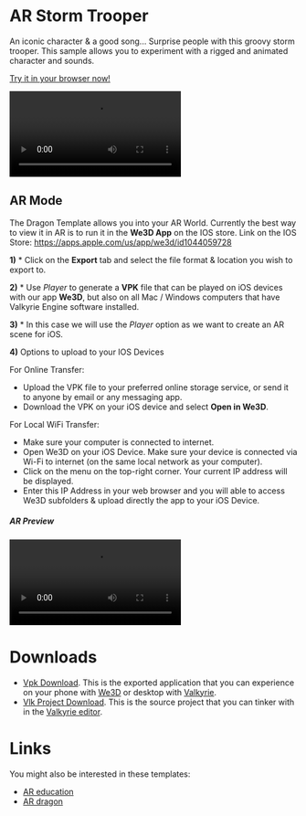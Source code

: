 
# AR Storm Trooper
An iconic character & a good song... Surprise people with this groovy storm trooper. This sample allows you to experiment with a rigged and animated character and sounds.

[Try it in your browser now!](/vlk/samples/ar-storm-trooper/Storm-Trooper-Sample-V2.vpk)

![img](https://cdn2.talansoft.com/ftp/img/storm_trooper_01/Stormtrooper_Rig_AR_01.MP4)

## AR Mode 
The Dragon Template allows you into your AR World. Currently the best way to view it in AR is to run it in the **We3D App** on the IOS store. 
Link on the IOS Store: https://apps.apple.com/us/app/we3d/id1044059728


**1)**  * Click on the **Export** tab and select the file format & location you wish to export to.

**2)** * Use *Player* to generate a **VPK** file that can be played on iOS devices with our app **We3D**, but also on all Mac / Windows computers that have Valkyrie Engine software installed.

**3)** * In this case we will use the *Player* option as we want to create an AR scene for iOS.

**4)** Options to upload to your IOS Devices 

For Online Transfer:

* Upload the VPK file to your preferred online storage service, or send it to anyone by email or any messaging app.
* Download the VPK on your iOS device and select **Open in We3D**.

For Local WiFi Transfer:

* Make sure your computer is connected to internet.
* Open We3D on your iOS Device. Make sure your device is connected via Wi-Fi to internet (on the same local network as your computer).
* Click on the menu on the top-right corner. Your current IP address will be displayed.
* Enter this IP Address in your web browser and you will able to access We3D subfolders & upload directly the app to your iOS Device.

##### AR Preview
![img](https://cdn2.talansoft.com/ftp/img/storm_trooper_01/Stormtrooper_Rig_AR_03.MP4)

# Downloads

- [Vpk Download](https://cdn2.talansoft.com/ftp/samples/Storm-Trooper-Sample-V2.vpk). This is the exported application that you can experience on your phone with [We3D](/vlk/downloads#we3d) or desktop with [Valkyrie](/vlk/downloads#vlk).
- [Vlk Project Download](https://cdn2.talansoft.com/ftp/samples/Storm-Trooper-Sample-V2.zip). This is the source project that you can tinker with in the [Valkyrie editor](/vlk/downloads#vlk).

# Links

You might also be interested in these templates:

- [AR education](./ar-education)
- [AR dragon](./ar-dragon)

